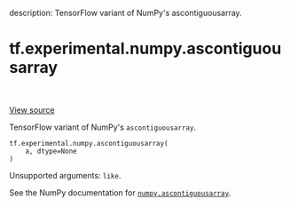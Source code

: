 description: TensorFlow variant of NumPy's ascontiguousarray.

<div itemscope itemtype="http://developers.google.com/ReferenceObject">
<meta itemprop="name" content="tf.experimental.numpy.ascontiguousarray" />
<meta itemprop="path" content="Stable" />
</div>

# tf.experimental.numpy.ascontiguousarray

<!-- Insert buttons and diff -->

<table class="tfo-notebook-buttons tfo-api nocontent" align="left">

</table>

<a target="_blank" href="/code/stable/tensorflow/python/ops/numpy_ops/np_array_ops.py">View source</a>



TensorFlow variant of NumPy's `ascontiguousarray`.

<pre class="devsite-click-to-copy prettyprint lang-py tfo-signature-link">
<code>tf.experimental.numpy.ascontiguousarray(
    a, dtype=None
)
</code></pre>



<!-- Placeholder for "Used in" -->

Unsupported arguments: `like`.

See the NumPy documentation for [`numpy.ascontiguousarray`](https://numpy.org/doc/1.16/reference/generated/numpy.ascontiguousarray.html).